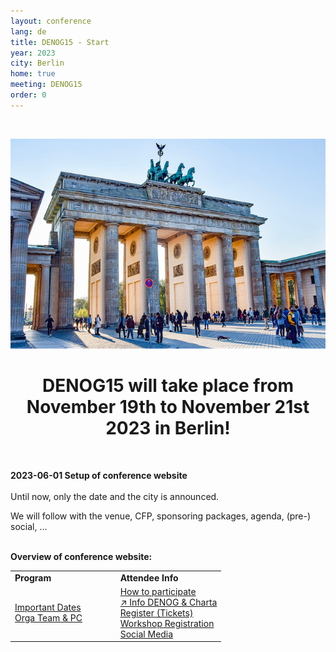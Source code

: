 ```yaml
---
layout: conference
lang: de
title: DENOG15 - Start
year: 2023
city: Berlin
home: true
meeting: DENOG15
order: 0
---
```


<br />

![DENOG15 Banner](/images/meetings/denog15/denog15_brandenburgertor.png)
<br />

<center>
    <h1>DENOG15 will take place from November 19th to November 21st 2023 in Berlin!</h1>
</center> 

<br />

<b>2023-06-01 Setup of conference website</b><br /><br />
Until now, only the date and the city is announced. 

We will follow with the venue, CFP, sponsoring packages, agenda, (pre-) social, ...
<br />
<br />



<b>Overview of conference website:</b><br />
<table border="0" width="100%">
<tr>
 <td width="50%"><b>Program</b></td>
 <td width="50%"><b>Attendee Info</b></td>
</tr>
<tr>
 <td>
  <a href="important_dates.html">Important Dates </a><br />
  <!-- <a href="agenda.html">Agenda</a><br /> --> 
  <!-- <a href="recordings.html">Recoding & Slides</a><br /> --> 
  <a href="orga.html">Orga Team & PC</a><br />
  <!-- <a href="sponsoring.html">Sponsoring</a><br /> --> 
  <!-- <a href="speaker.html">Speaker Information</a><br /> --> 
 </td>
 <td>
  <a href="participation.html">How to participate</a><br />
  <a href="denoginfo.html">&#8599; Info DENOG & Charta</a><br />
  <a href="tickets.html">Register (Tickets)</a><br />
  <a href="workshop_registration.html">Workshop Registration</a><br />
  <!-- <a href="attendees.html">Attendee list</a><br /> -->
  <a href="socialmedia.html">Social Media</a><br />
 </td>
</tr>
</table>

<br />

<!-- <table border="0" width="100%">
<tr>
 <td width="50%"><b>On-Site</b></td>
 <td width="50%"><b>Remote</b></td>
</tr>
<tr>
 <td>
  <a href="venue.html">Venue & getting there</a><br />
  <a href="hotels.html">Accomodation</a><br />
  <a href="social.html">Social Events</a><br />
  <a href="covid_test.html">COVID-19 Information</a><br />
  <a href="eventsupport.html">Event Support on-site</a><br />
 </td>
 <td>
  <a href="venueremote.html">Meeting Venue remote</a><br />
 </td>
</tr>
</table> --> 


